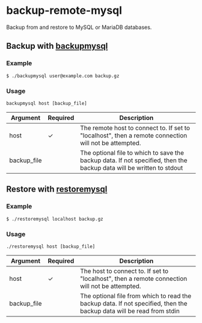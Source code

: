 # backup-remote-mysql

Backup from and restore to MySQL or MariaDB databases.

## Backup with [backupmysql](./backupmysql)

### Example

```
$ ./backupmysql user@example.com backup.gz
```

### Usage

```
backupmysql host [backup_file]
```

Argument | Required |Description
--- | --- | ---
host | ✓ | The remote host to connect to. If set to "localhost", then a remote connection will not be attempted.
backup_file | | The optional file to which to save the backup data. If not specified, then the backup data will be written to stdout

## Restore with [restoremysql](./restoremysql)

### Example

```
$ ./restoremysql localhost backup.gz
```

### Usage

```
./restoremysql host [backup_file]
```

Argument | Required |Description
--- | --- | ---
host | ✓ | The host to connect to. If set to "localhost", then a remote connection will not be attempted.
backup_file | | The optional file from which to read the backup data. If not specified, then the backup data will be read from stdin

